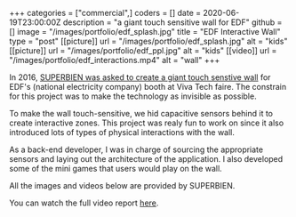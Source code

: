 +++
categories = ["commercial",]
coders = []
date = 2020-06-19T23:00:00Z
description = "a giant touch sensitive wall for EDF"
github = []
image = "/images/portfolio/edf_splash.jpg"
title = "EDF Interactive Wall"
type = "post"
[[picture]]
url = "/images/portfolio/edf_splash.jpg"
alt = "kids"
[[picture]]
url = "/images/portfolio/edf_ppl.jpg"
alt = "kids"
[[video]]
url = "/images/portfolio/edf_interactions.mp4"
alt = "wall"
+++

In 2016, [SUPERBIEN was asked to create a giant touch senstive wall](https://www.superbien.studio/work/edf-viva-technology) for EDF's (national electricity company) booth at Viva Tech faire. The constrain for this project was to make the technology as invisible as possible. 

To make the wall touch-sensitive, we hid capacitive sensors behind it to create interactive zones. This project was realy fun to work on since it also introduced lots of types of physical interactions with the wall.

As a back-end developer, I was in charge of sourcing the appropriate sensors and laying out the architecture of the application. I also developed some of the mini games that users would play on the wall.

All the images and videos below are provided by SUPERBIEN.

You can watch the full video report [here](https://vimeo.com/289504396).